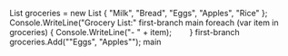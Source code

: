 List<string> groceries = new List<string> { "Milk", "Bread", "Eggs", "Apples", "Rice" };
Console.WriteLine("Grocery List:"
  first-branch
 main
      foreach (var item in groceries)
      {
            Console.WriteLine("- " + item);
       }
first-branch
groceries.Add(""Eggs", "Apples"");
  main

